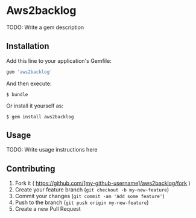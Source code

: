 # Aws2backlog

TODO: Write a gem description

## Installation

Add this line to your application's Gemfile:

```ruby
gem 'aws2backlog'
```

And then execute:

    $ bundle

Or install it yourself as:

    $ gem install aws2backlog

## Usage

TODO: Write usage instructions here

## Contributing

1. Fork it ( https://github.com/[my-github-username]/aws2backlog/fork )
2. Create your feature branch (`git checkout -b my-new-feature`)
3. Commit your changes (`git commit -am 'Add some feature'`)
4. Push to the branch (`git push origin my-new-feature`)
5. Create a new Pull Request
